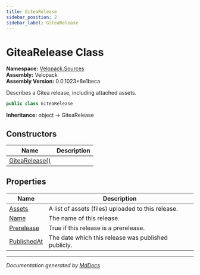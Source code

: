```yaml
---
title: GiteaRelease
sidebar_position: 2
sidebar_label: GiteaRelease
---
```

<!--  
  <auto-generated>   
    The contents of this file were generated by a tool.  
    Changes to this file may be list if the file is regenerated  
  </auto-generated>   
-->

# GiteaRelease Class

**Namespace:** [Velopack.Sources](../index.md)  
**Assembly:** Velopack  
**Assembly Version:** 0.0.1023+8e1beca

 Describes a Gitea release, including attached assets. 

```csharp
public class GiteaRelease
```

**Inheritance:** object → GiteaRelease

## Constructors

| Name                                    | Description |
| --------------------------------------- | ----------- |
| [GiteaRelease()](constructors/index.md) |             |

## Properties

| Name                                     | Description                                           |
| ---------------------------------------- | ----------------------------------------------------- |
| [Assets](properties/Assets.md)           |  A list of assets (files) uploaded to this release.   |
| [Name](properties/Name.md)               |  The name of this release.                            |
| [Prerelease](properties/Prerelease.md)   |  True if this release is a prerelease.                |
| [PublishedAt](properties/PublishedAt.md) |  The date which this release was published publicly.  |

___

*Documentation generated by [MdDocs](https://github.com/ap0llo/mddocs)*
